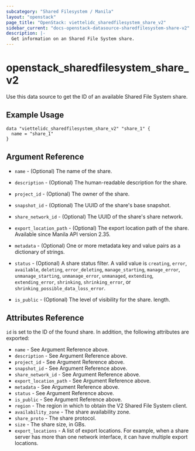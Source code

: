 ```yaml
---
subcategory: "Shared Filesystem / Manila"
layout: "openstack"
page_title: "OpenStack: viettelidc_sharedfilesystem_share_v2"
sidebar_current: "docs-openstack-datasource-sharedfilesystem-share-v2"
description: |-
  Get information on an Shared File System share.
---
```


# openstack\_sharedfilesystem\_share\_v2

Use this data source to get the ID of an available Shared File System share.

## Example Usage

```hcl
data "viettelidc_sharedfilesystem_share_v2" "share_1" {
  name = "share_1"
}
```

## Argument Reference

* `name` - (Optional) The name of the share.

* `description` - (Optional) The human-readable description for the share.

* `project_id` - (Optional) The owner of the share.

* `snapshot_id` - (Optional) The UUID of the share's base snapshot.

* `share_network_id` - (Optional) The UUID of the share's share network.

* `export_location_path` - (Optional) The export location path of the share. Available
    since Manila API version 2.35.

* `metadata` - (Optional) One or more metadata key and value pairs as a dictionary of
    strings.

* `status` - (Optional) A share status filter. A valid value is `creating`,
   `error`, `available`, `deleting`, `error_deleting`, `manage_starting`,
   `manage_error`, `unmanage_starting`, `unmanage_error`, `unmanaged`,
   `extending`, `extending_error`, `shrinking`, `shrinking_error`, or
   `shrinking_possible_data_loss_error`.

* `is_public` - (Optional) The level of visibility for the share.
    length.

## Attributes Reference

`id` is set to the ID of the found share. In addition, the following attributes
are exported:

* `name` - See Argument Reference above.
* `description` - See Argument Reference above.
* `project_id` - See Argument Reference above.
* `snapshot_id` - See Argument Reference above.
* `share_network_id` - See Argument Reference above.
* `export_location_path` - See Argument Reference above.
* `metadata` - See Argument Reference above.
* `status` - See Argument Reference above.
* `is_public` - See Argument Reference above.
* `region` - The region in which to obtain the V2 Shared File System client.
* `availability_zone` - The share availability zone.
* `share_proto` - The share protocol.
* `size` - The share size, in GBs.
* `export_locations` - A list of export locations. For example, when a share
    server has more than one network interface, it can have multiple export
    locations.
